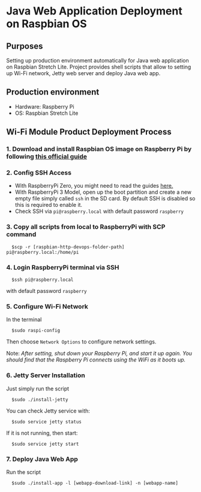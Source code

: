 # Java Web Application Deployment on Raspbian OS

## Purposes

Setting up production environment automatically for Java web application on Raspbian Stretch Lite.
Project provides shell scripts that allow to setting up Wi-Fi network, Jetty web server and deploy Java web app.

## Production environment

- Hardware: Raspberry Pi
- OS: Raspbian Stretch Lite

## Wi-Fi Module Product Deployment Process

### 1. Download and install Raspbian OS image on Raspberry Pi by following [this official guide](https://www.raspberrypi.org/documentation/installation/installing-images/README.md)

### 2. Config SSH Access

- With RaspberryPi Zero, you might need to read the guides [here.](/ssh-to-raspberry-via-usb.md)
- With RaspberryPi 3 Model, open up the boot partition and create a new empty file simply called `ssh` in the SD card. By default SSH is disabled so this is required to enable it.
- Check SSH via `pi@raspberry.local` with default password `raspberry`

### 3. Copy all scripts from local to RaspberryPi with SCP command

```Shell
  $scp -r [raspbian-http-devops-folder-path] pi@raspberry.local:/home/pi
```

### 4. Login RaspberryPi terminal via SSH

```Shell
  $ssh pi@raspberry.local
```

with default password `raspberry`

### 5. Configure Wi-Fi Network

In the terminal

```Shell
  $sudo raspi-config
```

Then choose `Network Options` to configure network settings.

Note: *After setting, shut down your Raspberry Pi, and start it up again. You should find that the Raspberry Pi connects using the WiFi as it boots up.*

### 6. Jetty Server Installation

Just simply run the script

```Shell
  $sudo ./install-jetty
```

You can check Jetty service with:

```Shell
  $sudo service jetty status
```

If it is not running, then start:

```Shell
  $sudo service jetty start
```

### 7. Deploy Java Web App

Run the script

```Shell
  $sudo ./install-app -l [webapp-download-link] -n [webapp-name]
```
